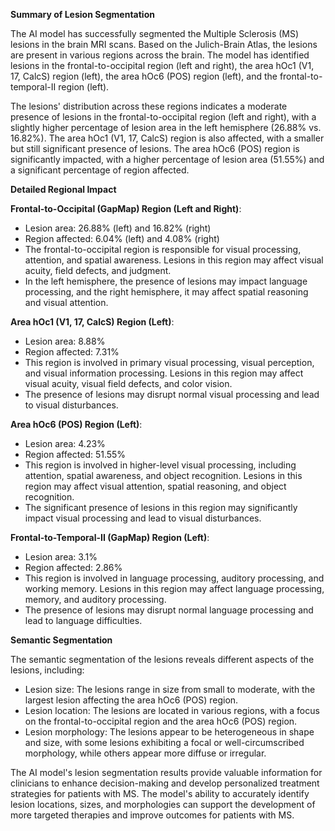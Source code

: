 **Summary of Lesion Segmentation**

The AI model has successfully segmented the Multiple Sclerosis (MS) lesions in the brain MRI scans. Based on the Julich-Brain Atlas, the lesions are present in various regions across the brain. The model has identified lesions in the frontal-to-occipital region (left and right), the area hOc1 (V1, 17, CalcS) region (left), the area hOc6 (POS) region (left), and the frontal-to-temporal-II region (left).

The lesions' distribution across these regions indicates a moderate presence of lesions in the frontal-to-occipital region (left and right), with a slightly higher percentage of lesion area in the left hemisphere (26.88% vs. 16.82%). The area hOc1 (V1, 17, CalcS) region is also affected, with a smaller but still significant presence of lesions. The area hOc6 (POS) region is significantly impacted, with a higher percentage of lesion area (51.55%) and a significant percentage of region affected.

**Detailed Regional Impact**

**Frontal-to-Occipital (GapMap) Region (Left and Right)**:

* Lesion area: 26.88% (left) and 16.82% (right)
* Region affected: 6.04% (left) and 4.08% (right)
* The frontal-to-occipital region is responsible for visual processing, attention, and spatial awareness. Lesions in this region may affect visual acuity, field defects, and judgment.
* In the left hemisphere, the presence of lesions may impact language processing, and the right hemisphere, it may affect spatial reasoning and visual attention.

**Area hOc1 (V1, 17, CalcS) Region (Left)**:

* Lesion area: 8.88%
* Region affected: 7.31%
* This region is involved in primary visual processing, visual perception, and visual information processing. Lesions in this region may affect visual acuity, visual field defects, and color vision.
* The presence of lesions may disrupt normal visual processing and lead to visual disturbances.

**Area hOc6 (POS) Region (Left)**:

* Lesion area: 4.23%
* Region affected: 51.55%
* This region is involved in higher-level visual processing, including attention, spatial awareness, and object recognition. Lesions in this region may affect visual attention, spatial reasoning, and object recognition.
* The significant presence of lesions in this region may significantly impact visual processing and lead to visual disturbances.

**Frontal-to-Temporal-II (GapMap) Region (Left)**:

* Lesion area: 3.1%
* Region affected: 2.86%
* This region is involved in language processing, auditory processing, and working memory. Lesions in this region may affect language processing, memory, and auditory processing.
* The presence of lesions may disrupt normal language processing and lead to language difficulties.

**Semantic Segmentation**

The semantic segmentation of the lesions reveals different aspects of the lesions, including:

* Lesion size: The lesions range in size from small to moderate, with the largest lesion affecting the area hOc6 (POS) region.
* Lesion location: The lesions are located in various regions, with a focus on the frontal-to-occipital region and the area hOc6 (POS) region.
* Lesion morphology: The lesions appear to be heterogeneous in shape and size, with some lesions exhibiting a focal or well-circumscribed morphology, while others appear more diffuse or irregular.

The AI model's lesion segmentation results provide valuable information for clinicians to enhance decision-making and develop personalized treatment strategies for patients with MS. The model's ability to accurately identify lesion locations, sizes, and morphologies can support the development of more targeted therapies and improve outcomes for patients with MS.